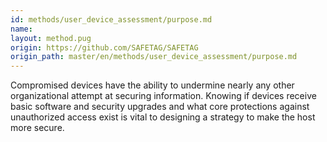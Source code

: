 ```yaml
---
id: methods/user_device_assessment/purpose.md
name: 
layout: method.pug
origin: https://github.com/SAFETAG/SAFETAG
origin_path: master/en/methods/user_device_assessment/purpose.md
---
```


Compromised devices have the ability to undermine nearly any other organizational attempt at securing information. Knowing if devices receive basic software and security upgrades and what core protections against unauthorized access exist is vital to designing a strategy to make the host more secure.


